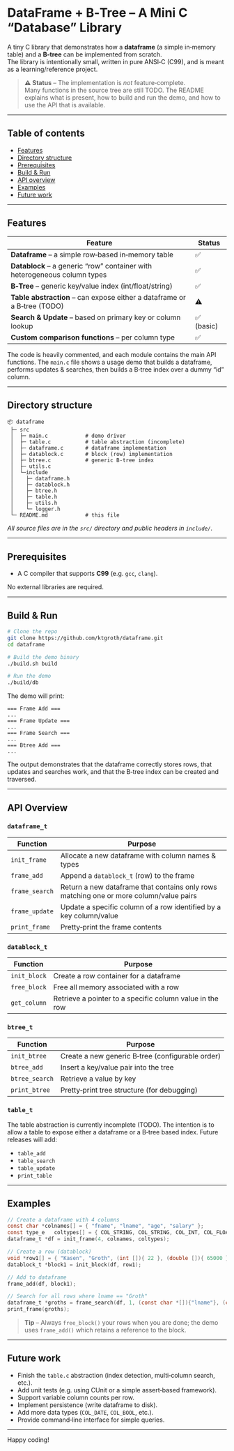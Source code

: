 # DataFrame + B‑Tree – A Mini C “Database” Library  

A tiny C library that demonstrates how a **dataframe** (a simple in‑memory table) and a **B‑tree** can be implemented from scratch.  
The library is intentionally small, written in pure ANSI‑C (C99), and is meant as a learning/reference project.  

> **⚠️ Status** – The implementation is *not* feature‑complete.  
>  Many functions in the source tree are still TODO.  The README explains what is present, how to build and run the demo, and how to use the API that is available.

---

## Table of contents  

- [Features](#features)  
- [Directory structure](#directory-structure)  
- [Prerequisites](#prerequisites)  
- [Build & Run](#build--run)  
- [API overview](#api-overview)  
- [Examples](#examples)  
- [Future work](#future-work)  

---

## Features  

| Feature | Status |
|---------|--------|
| **Dataframe** – a simple row‑based in‑memory table | ✅ |
| **Datablock** – a generic “row” container with heterogeneous column types | ✅ |
| **B‑Tree** – generic key/value index (int/float/string) | ✅ |
| **Table abstraction** – can expose either a dataframe or a B‑tree (TODO) | ⚠️ |
| **Search & Update** – based on primary key or column lookup | ✅ (basic) |
| **Custom comparison functions** – per column type | ✅ |

The code is heavily commented, and each module contains the main API functions.  The `main.c` file shows a usage demo that builds a dataframe, performs updates & searches, then builds a B‑tree index over a dummy “id” column.

---

## Directory structure  

```
📦 dataframe
 ├─ src
 │  ├─ main.c            # demo driver
 │  ├─ table.c           # table abstraction (incomplete)
 │  ├─ dataframe.c       # dataframe implementation
 │  ├─ datablock.c       # block (row) implementation
 │  ├─ btree.c           # generic B‑tree index
 │  ├─ utils.c
 │  └─include
 │    ├─ dataframe.h
 │    ├─ datablock.h
 │    ├─ btree.h
 │    ├─ table.h
 │    ├─ utils.h
 │    └─ logger.h
 └─ README.md            # this file
```

*All source files are in the `src/` directory and public headers in `include/`.*

---

## Prerequisites  

- A C compiler that supports **C99** (e.g. `gcc`, `clang`).  

No external libraries are required.

---

## Build & Run  

```bash
# Clone the repo
git clone https://github.com/ktgroth/dataframe.git
cd dataframe

# Build the demo binary
./build.sh build

# Run the demo
./build/db
```

The demo will print:

```
=== Frame Add ===
...
=== Frame Update ===
...
=== Frame Search ===
...
=== Btree Add ===
...
```

The output demonstrates that the dataframe correctly stores rows, that updates and searches work, and that the B‑tree index can be created and traversed.

---

## API Overview  

### `dataframe_t`

| Function | Purpose |
|----------|---------|
| `init_frame` | Allocate a new dataframe with column names & types |
| `frame_add` | Append a `datablock_t` (row) to the frame |
| `frame_search` | Return a new dataframe that contains only rows matching one or more column/value pairs |
| `frame_update` | Update a specific column of a row identified by a key column/value |
| `print_frame` | Pretty‑print the frame contents |

### `datablock_t`

| Function | Purpose |
|----------|---------|
| `init_block` | Create a row container for a dataframe |
| `free_block` | Free all memory associated with a row |
| `get_column` | Retrieve a pointer to a specific column value in the row |

### `btree_t`

| Function | Purpose |
|----------|---------|
| `init_btree` | Create a new generic B‑tree (configurable order) |
| `btree_add` | Insert a key/value pair into the tree |
| `btree_search` | Retrieve a value by key |
| `print_btree` | Pretty‑print tree structure (for debugging) |

### `table_t`

The table abstraction is currently incomplete (TODO).  The intention is to allow a table to expose either a dataframe or a B‑tree based index.  Future releases will add:

- `table_add`
- `table_search`
- `table_update`
- `print_table`

---

## Examples  

```c
// Create a dataframe with 4 columns
const char *colnames[] = { "fname", "lname", "age", "salary" };
const type_e   coltypes[] = { COL_STRING, COL_STRING, COL_INT, COL_FLOAT };
dataframe_t *df = init_frame(4, colnames, coltypes);

// Create a row (datablock)
void *row1[] = { "Kasen", "Groth", (int []){ 22 }, (double []){ 65000 } };
datablock_t *block1 = init_block(df, row1);

// Add to dataframe
frame_add(df, block1);

// Search for all rows where lname == "Groth"
dataframe_t *groths = frame_search(df, 1, (const char *[]){"lname"}, (const void *[]){"Groth"});
print_frame(groths);
```

> **Tip** – Always `free_block()` your rows when you are done; the demo uses `frame_add()` which retains a reference to the block.

---

## Future work  

- Finish the `table.c` abstraction (index detection, multi‑column search, etc.).  
- Add unit tests (e.g. using CUnit or a simple assert‑based framework).  
- Support variable column counts per row.  
- Implement persistence (write dataframe to disk).  
- Add more data types (`COL_DATE`, `COL_BOOL`, etc.).  
- Provide command‑line interface for simple queries.

---

Happy coding!
